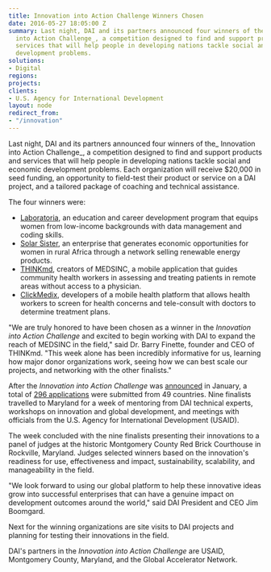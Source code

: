```yaml
---
title: Innovation into Action Challenge Winners Chosen
date: 2016-05-27 18:05:00 Z
summary: Last night, DAI and its partners announced four winners of the _Innovation
  into Action Challenge_, a competition designed to find and support products and
  services that will help people in developing nations tackle social and economic
  development problems.
solutions:
- Digital
regions: 
projects: 
clients:
- U.S. Agency for International Development
layout: node
redirect_from:
- "/innovation"
---
```


Last night, DAI and its partners announced four winners of the_ Innovation into Action Challenge_, a competition designed to find and support products and services that will help people in developing nations tackle social and economic development problems. Each organization will receive $20,000 in seed funding, an opportunity to field-test their product or service on a DAI project, and a tailored package of coaching and technical assistance.
<!--more-->
The four winners were:

* [Laboratoria][1], an education and career development program that equips women from low-income backgrounds with data management and coding skills.
* [Solar Sister][2], an enterprise that generates economic opportunities for women in rural Africa through a network selling renewable energy products.
* [THINKmd][3], creators of MEDSINC, a mobile application that guides community health workers in assessing and treating patients in remote areas without access to a physician.
* [ClickMedix][4], developers of a mobile health platform that allows health workers to screen for health concerns and tele-consult with doctors to determine treatment plans.

"We are truly honored to have been chosen as a winner in the _Innovation into Action Challenge_ and excited to begin working with DAI to expand the reach of MEDSINC in the field," said Dr. Barry Finette, founder and CEO of THINKmd. "This week alone has been incredibly informative for us, learning how major donor organizations work, seeing how we can best scale our projects, and networking with the other finalists."

After the _Innovation into Action Challenge_ was [announced][5] in January, a total of [296 applications][6] were submitted from 49 countries. Nine finalists travelled to Maryland for a week of mentoring from DAI technical experts, workshops on innovation and global development, and meetings with officials from the U.S. Agency for International Development (USAID).

The week concluded with the nine finalists presenting their innovations to a panel of judges at the historic Montgomery County Red Brick Courthouse in Rockville, Maryland. Judges selected winners based on the innovation's readiness for use, effectiveness and impact, sustainability, scalability, and manageability in the field.

"We look forward to using our global platform to help these innovative ideas grow into successful enterprises that can have a genuine impact on development outcomes around the world," said DAI President and CEO Jim Boomgard.

Next for the winning organizations are site visits to DAI projects and planning for testing their innovations in the field.

DAI's partners in the _Innovation into Action Challenge_ are USAID, Montgomery County, Maryland, and the Global Accelerator Network.

[1]: http://laboratoria.la/en
[2]: http://www.solarsister.org/
[3]: http://www.thinkmd.org/
[4]: http://clickmedix.com/
[5]: /news/dai-and-partners-launch-innovation-action-challenge
[6]: /assets/images/news/innovation_graphic.jpg

